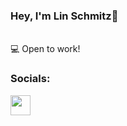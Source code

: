  ### Hey, I'm Lin Schmitz👋
<br/>
💻  Open to work!
<br/>

 

### Socials:
<p align="left">
  
<a href="https://www.twitter.com/NaLeilan" target="_blank" rel="noreferrer"><img src="https://raw.githubusercontent.com/danielcranney/readme-generator/main/public/icons/socials/twitter.svg" width="32" height="32" /></a>   
     
 
  


 
